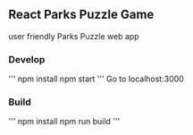 ## React Parks Puzzle Game

user friendly Parks Puzzle web app 

### Develop
'''
npm install
npm start
'''
Go to localhost:3000

### Build
'''
npm install
npm run build
'''
